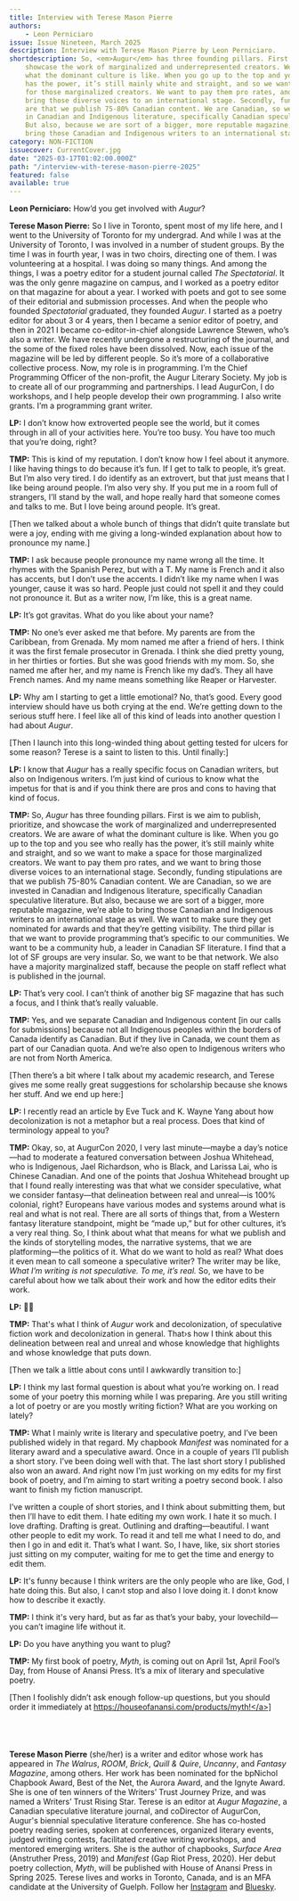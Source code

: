 ```yaml
---
title: Interview with Terese Mason Pierre
authors:
    - Leon Perniciaro
issue: Issue Nineteen, March 2025
description: Interview with Terese Mason Pierre by Leon Perniciaro.
shortdescription: So, <em>Augur</em> has three founding pillars. First is we aim to publish, prioritize, and
    showcase the work of marginalized and underrepresented creators. We are aware of
    what the dominant culture is like. When you go up to the top and you see who really
    has the power, it’s still mainly white and straight, and so we want to make a space
    for those marginalized creators. We want to pay them pro rates, and we want to
    bring those diverse voices to an international stage. Secondly, funding stipulations
    are that we publish 75-80% Canadian content. We are Canadian, so we are invested
    in Canadian and Indigenous literature, specifically Canadian speculative literature.
    But also, because we are sort of a bigger, more reputable magazine, we’re able to
    bring those Canadian and Indigenous writers to an international stage as well.
category: NON-FICTION
issuecover: CurrentCover.jpg
date: "2025-03-17T01:02:00.000Z"
path: "/interview-with-terese-mason-pierre-2025"
featured: false
available: true
---
```


<strong>Leon Perniciaro:</strong> How’d you get involved with <em>Augur</em>?

<strong>Terese Mason Pierre:</strong> So I live in Toronto, spent most of my life here, and I went
to the University of Toronto for my undergrad. And while I was at the University of
Toronto, I was involved in a number of student groups. By the time I was in fourth
year, I was in two choirs, directing one of them. I was volunteering at a hospital. I
was doing so many things. And among the things, I was a poetry editor for a student
journal called <em>The Spectatorial</em>. It was the only genre magazine on campus, and I
worked as a poetry editor on that magazine for about a year. I worked with poets and
got to see some of their editorial and submission processes. And when the people
who founded <em>Spectatorial</em> graduated, they founded <em>Augur</em>. I started as a poetry editor
for about 3 or 4 years, then I became a senior editor of poetry, and then in 2021 I
became co-editor-in-chief alongside Lawrence Stewen, who’s also a writer. We have
recently undergone a restructuring of the journal, and the some of the fixed roles
have been dissolved. Now, each issue of the magazine will be led by different people.
So it’s more of a collaborative collective process. Now, my role is in programming.
I’m the Chief Programming Officer of the non-profit, the Augur Literary Society.
My job is to create all of our programming and partnerships. I lead AugurCon, I do
workshops, and I help people develop their own programming. I also write grants.
I’m a programming grant writer. 

<strong>LP:</strong> I don’t know how extroverted people see the world, but it comes through in
all of your activities here. You’re too busy. You have too much that you’re doing,
right?

<strong>TMP:</strong> This is kind of my reputation. I don’t know how I feel about it anymore. I like
having things to do because it’s fun. If I get to talk to people, it’s great. But I’m also
very tired. I do identify as an extrovert, but that just means that I like being around
people. I’m also very shy. If you put me in a room full of strangers, I’ll stand by the
wall, and hope really hard that someone comes and talks to me. But I love being
around people. It’s great.

[Then we talked about a whole bunch of things that didn’t quite translate but
were a joy, ending with me giving a long-winded explanation about how to
pronounce my name.]

<strong>TMP:</strong> I ask because people pronounce my name wrong all the time. It rhymes with
the Spanish Perez, but with a T. My name is French and it also has accents, but I
don’t use the accents. I didn’t like my name when I was younger, cause it was so
hard. People just could not spell it and they could not pronounce it. But as a writer
now, I’m like, this is a great name.

<strong>LP:</strong> It’s got gravitas. What do you like about your name?

<strong>TMP:</strong> No one’s ever asked me that before. My parents are from the Caribbean, from
Grenada. My mom named me after a friend of hers. I think it was the first female
prosecutor in Grenada. I think she died pretty young, in her thirties or forties. But
she was good friends with my mom. So, she named me after her, and my name is
French like my dad’s. They all have French names. And my name means something
like Reaper or Harvester.

<strong>LP:</strong> Why am I starting to get a little emotional? No, that’s good. Every good interview
should have us both crying at the end. We’re getting down to the serious stuff here.
I feel like all of this kind of leads into another question I had about <em>Augur</em>. 

[Then I launch into this long-winded thing about getting tested for ulcers for some
reason? Terese is a saint to listen to this. Until finally:]

<strong>LP:</strong> I know that <em>Augur</em> has a really specific focus on Canadian writers, but also
on Indigenous writers. I’m just kind of curious to know what the impetus for
that is and if you think there are pros and cons to having that kind of focus.

<strong>TMP:</strong> So, <em>Augur</em> has three founding pillars. First is we aim to publish, prioritize, and
showcase the work of marginalized and underrepresented creators. We are aware of
what the dominant culture is like. When you go up to the top and you see who really
has the power, it’s still mainly white and straight, and so we want to make a space
for those marginalized creators. We want to pay them pro rates, and we want to
bring those diverse voices to an international stage. Secondly, funding stipulations
are that we publish 75-80% Canadian content. We are Canadian, so we are invested
in Canadian and Indigenous literature, specifically Canadian speculative literature.
But also, because we are sort of a bigger, more reputable magazine, we’re able to
bring those Canadian and Indigenous writers to an international stage as well. We
want to make sure they get nominated for awards and that they’re getting visibility.
The third pillar is that we want to provide programming that’s specific to our
communities. We want to be a community hub, a leader in Canadian SF literature.
I find that a lot of SF groups are very insular. So, we want to be that network. We
also have a majority marginalized staff, because the people on staff reflect what is
published in the journal.

<strong>LP:</strong> That’s very cool. I can’t think of another big SF magazine that has such a focus,
and I think that’s really valuable.

<strong>TMP:</strong> Yes, and we separate Canadian and Indigenous content [in our calls for
submissions] because not all Indigenous peoples within the borders of Canada
identify as Canadian. But if they live in Canada, we count them as part of our
Canadian quota. And we’re also open to Indigenous writers who are not from North
America. 

[Then there’s a bit where I talk about my academic research, and Terese gives me 
some really great suggestions for scholarship because she knows her stuff. And we
end up here:]

<strong>LP:</strong> I recently read an article by Eve Tuck and K. Wayne Yang about how
decolonization is not a metaphor but a real process. Does that kind of terminology
appeal to you?

<strong>TMP:</strong> Okay, so, at AugurCon 2020, I very last minute—maybe a day’s notice—had
to moderate a featured conversation between Joshua Whitehead, who is Indigenous,
Jael Richardson, who is Black, and Larissa Lai, who is Chinese Canadian. And one
of the points that Joshua Whitehead brought up that I found really interesting
was that what we consider speculative, what we consider fantasy—that delineation
between real and unreal—is 100% colonial, right? Europeans have various modes
and systems around what is real and what is not real. There are all sorts of things
that, from a Western fantasy literature standpoint, might be “made up,” but for
other cultures, it’s a very real thing. So, I think about what that means for what
we publish and the kinds of storytelling modes, the narrative systems, that we are
platforming—the politics of it. What do we want to hold as real? What does it even
mean to call someone a speculative writer? The writer may be like, <em>What I’m writing
is not speculative. To me, it’s real.</em> So, we have to be careful about how we talk about
their work and how the editor edits their work.

<strong>LP:</strong> :star_struck::star_struck:

<strong>TMP:</strong> That's what I think of <em>Augur</em> work and decolonization, of speculative fiction
work and decolonization in general. That›s how I think about this delineation
between real and unreal and whose knowledge that highlights and whose knowledge
that puts down.

[Then we talk a little about cons until I awkwardly transition to:]

<strong>LP:</strong> I think my last formal question is about what you’re working on. I read some of
your poetry this morning while I was preparing. Are you still writing a lot of poetry
or are you mostly writing fiction? What are you working on lately?

<strong>TMP:</strong> What I mainly write is literary and speculative poetry, and I’ve been
published widely in that regard. My chapbook <em>Manifest</em> was nominated for a
literary award and a speculative award. Once in a couple of years I’ll publish a
short story. I’ve been doing well with that. The last short story I published also
won an award. And right now I’m just working on my edits for my first book of
poetry, and I’m aiming to start writing a poetry second book. I also want to finish
my fiction manuscript.

I’ve written a couple of short stories, and I think about submitting them, but then
I’ll have to edit them. I hate editing my own work. I hate it so much. I love drafting.
Drafting is great. Outlining and drafting—beautiful. I want other people to edit my
work. To read it and tell me what I need to do, and then I go in and edit it. That’s
what I want. So, I have, like, six short stories just sitting on my computer, waiting for 
me to get the time and energy to edit them.  

<strong>LP:</strong> It's funny because I think writers are the only people who are like, God, I hate
doing this. But also, I can›t stop and also I love doing it. I don›t know how to describe
it exactly. 

<strong>TMP:</strong> I think it's very hard, but as far as that’s your baby, your lovechild—you can’t
imagine life without it. 

<strong>LP:</strong> Do you have anything you want to plug?

<strong>TMP:</strong> My first book of poetry, <em>Myth</em>, is coming out on April 1st, April Fool’s Day,
from House of Anansi Press. It’s a mix of literary and speculative poetry.

[Then I foolishly didn’t ask enough follow-up questions, but you should order it
immediately at <a href='https://houseofanansi.com/products/myth!'>https://houseofanansi.com/products/myth!</a>]
<br />
<br />
<br />
<br />
<br />
<strong>Terese Mason Pierre</strong> (she/her) is a writer and editor whose work has appeared
in <em>The Walrus</em>, <em>ROOM</em>, <em>Brick</em>, <em>Quill & Quire</em>, <em>Uncanny</em>, and <em>Fantasy Magazine</em>, among
others. Her work has been nominated for the bpNichol Chapbook Award, Best of
the Net, the Aurora Award, and the Ignyte Award. She is one of ten winners of the
Writers’ Trust Journey Prize, and was named a Writers’ Trust Rising Star. Terese
is an editor at <em>Augur Magazine</em>, a Canadian speculative literature journal, and coDirector of AugurCon, Augur's biennial speculative literature conference. She has co-hosted poetry reading series, spoken at conferences, organized literary events,
judged writing contests, facilitated creative writing workshops, and mentored
emerging writers. She is the author of chapbooks, <em>Surface Area</em> (Anstruther Press,
2019) and <em>Manifest</em> (Gap Riot Press, 2020). Her debut poetry collection, <em>Myth</em>, will
be published with House of Anansi Press in Spring 2025. Terese lives and works in
Toronto, Canada, and is an MFA candidate at the University of Guelph. Follow her
<a href='https://www.instagram.com/teresempierre/'>Instagram</a> and <a href='https://bsky.app/profile/teresempierre.bsky.social'>Bluesky</a>.
